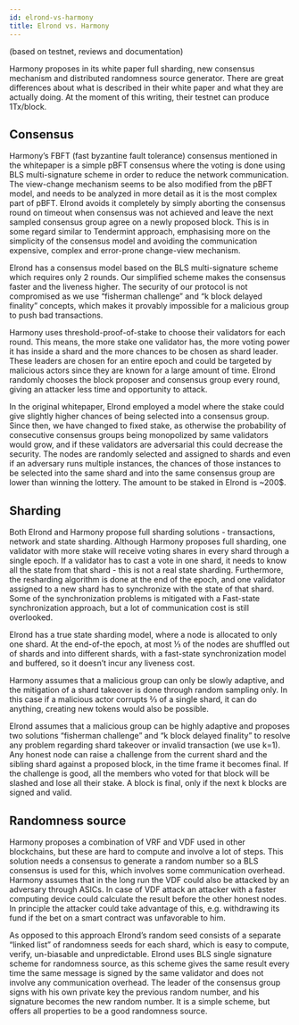 ```yaml
---
id: elrond-vs-harmony
title: Elrond vs. Harmony
---
```


(based on testnet, reviews and documentation)

Harmony proposes in its white paper full sharding, new consensus mechanism and distributed randomness source generator. There are great differences about what is described in their white paper and what they are actually doing. At the moment of this writing, their testnet can produce 1Tx/block.

## **Consensus**

Harmony’s FBFT (fast byzantine fault tolerance) consensus mentioned in the whitepaper is a simple pBFT consensus where the voting is done using BLS multi-signature scheme in order to reduce the network communication. The view-change mechanism seems to be also modified from the pBFT model, and needs to be analyzed in more detail as it is the most complex part of pBFT. Elrond avoids it completely by simply aborting the consensus round on timeout when consensus was not achieved and leave the next sampled consensus group agree on a newly proposed block. This is in some regard similar to Tendermint approach, emphasising more on the simplicity of the consensus model and avoiding the communication expensive, complex and error-prone change-view mechanism.

Elrond has a consensus model based on the BLS multi-signature scheme which requires only 2 rounds. Our simplified scheme makes the consensus faster and the liveness higher. The security of our protocol is not compromised as we use “fisherman challenge” and “k block delayed finality” concepts, which makes it provably impossible for a malicious group to push bad transactions.

Harmony uses threshold-proof-of-stake to choose their validators for each round. This means, the more stake one validator has, the more voting power it has inside a shard and the more chances to be chosen as shard leader. These leaders are chosen for an entire epoch and could be targeted by malicious actors since they are known for a large amount of time. Elrond randomly chooses the block proposer and consensus group every round, giving an attacker less time and opportunity to attack.

In the original whitepaper, Elrond employed a model where the stake could give slightly higher chances of being selected into a consensus group. Since then, we have changed to fixed stake, as otherwise the probability of consecutive consensus groups being monopolized by same validators would grow, and if these validators are adversarial this could decrease the security. The nodes are randomly selected and assigned to shards and even if an adversary runs multiple instances, the chances of those instances to be selected into the same shard and into the same consensus group are lower than winning the lottery. The amount to be staked in Elrond is ~200$.

## **Sharding**

Both Elrond and Harmony propose full sharding solutions - transactions, network and state sharding. Although Harmony proposes full sharding, one validator with more stake will receive voting shares in every shard through a single epoch. If a validator has to cast a vote in one shard, it needs to know all the state from that shard - this is not a real state sharding. Furthermore, the resharding algorithm is done at the end of the epoch, and one validator assigned to a new shard has to synchronize with the state of that shard. Some of the synchronization problems is mitigated with a Fast-state synchronization approach, but a lot of communication cost is still overlooked.

Elrond has a true state sharding model, where a node is allocated to only one shard. At the end-of-the epoch, at most ⅓ of the nodes are shuffled out of shards and into different shards, with a fast-state synchronization model and buffered, so it doesn’t incur any liveness cost.

Harmony assumes that a malicious group can only be slowly adaptive, and the mitigation of a shard takeover is done through random sampling only. In this case if a malicious actor corrupts ⅔ of a single shard, it can do anything, creating new tokens would also be possible.

Elrond assumes that a malicious group can be highly adaptive and proposes two solutions “fisherman challenge” and “k block delayed finality” to resolve any problem regarding shard takeover or invalid transaction (we use k=1). Any honest node can raise a challenge from the current shard and the sibling shard against a proposed block, in the time frame it becomes final. If the challenge is good, all the members who voted for that block will be slashed and lose all their stake. A block is final, only if the next k blocks are signed and valid.

## **Randomness source**

Harmony proposes a combination of VRF and VDF used in other blockchains, but these are hard to compute and involve a lot of steps. This solution needs a consensus to generate a random number so a BLS consensus is used for this, which involves some communication overhead. Harmony assumes that in the long run the VDF could also be attacked by an adversary through ASICs. In case of VDF attack an attacker with a faster computing device could calculate the result before the other honest nodes. In principle the attacker could take advantage of this, e.g. withdrawing its fund if the bet on a smart contract was unfavorable to him.

As opposed to this approach Elrond’s random seed consists of a separate “linked list” of randomness seeds for each shard, which is easy to compute, verify, un-biasable and unpredictable. Elrond uses BLS single signature scheme for randomness source, as this scheme gives the same result every time the same message is signed by the same validator and does not involve any communication overhead. The leader of the consensus group signs with his own private key the previous random number, and his signature becomes the new random number. It is a simple scheme, but offers all properties to be a good randomness source.
